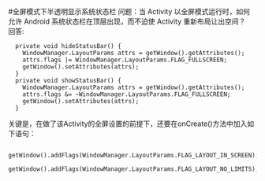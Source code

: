 #全屏模式下半透明显示系统状态栏
问题：当 Activity 以全屏模式运行时，如何允许 Android 系统状态栏在顶层出现，而不迫使 Activity 重新布局让出空间？<br>
回答:
```
  private void hideStatusBar() {
    WindowManager.LayoutParams attrs = getWindow().getAttributes();
    attrs.flags |= WindowManager.LayoutParams.FLAG_FULLSCREEN;
    getWindow().setAttributes(attrs);
  }    
  private void showStatusBar() {
    WindowManager.LayoutParams attrs = getWindow().getAttributes();
    attrs.flags &= ~WindowManager.LayoutParams.FLAG_FULLSCREEN;
    getWindow().setAttributes(attrs);
  }
```
关键是，在做了该Activity的全屏设置的前提下，还要在onCreate()方法中加入如下语句：
```
  getWindow().addFlags(WindowManager.LayoutParams.FLAG_LAYOUT_IN_SCREEN);
  getWindow().addFlags(WindowManager.LayoutParams.FLAG_LAYOUT_NO_LIMITS);
```
